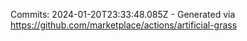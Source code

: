 Commits: 2024-01-20T23:33:48.085Z - Generated via https://github.com/marketplace/actions/artificial-grass
<br>
